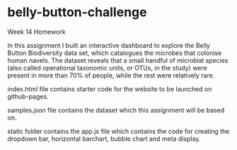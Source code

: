 # belly-button-challenge
Week 14 Homework


In this assignment I built an interactive dashboard to explore the Belly Button Biodiversity data set, which catalogues the microbes that colonise human navels.
The dataset reveals that a small handful of microbial species (also called operational taxonomic units, or OTUs, in the study) were present in more than 70% of people, while the rest were relatively rare.


index.html file contains starter code for the website to be launched on github-pages.


samples.json file contains the dataset which this assignment will be based on.


static folder contains the app.js file which contains the code for creating the dropdown bar, horizontal barchart, bubble chart and meta display.